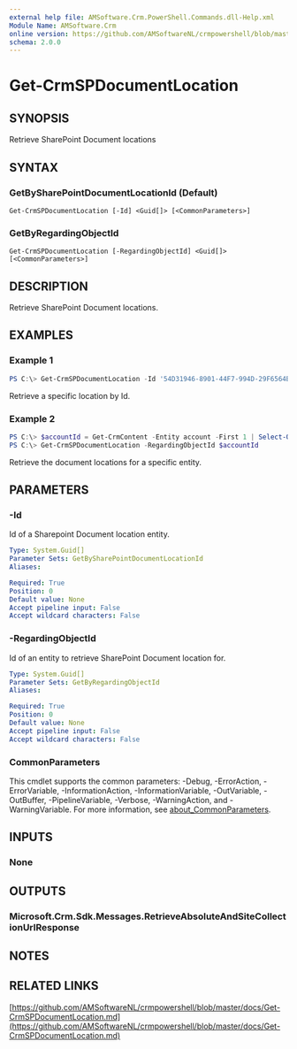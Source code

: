 ```yaml
---
external help file: AMSoftware.Crm.PowerShell.Commands.dll-Help.xml
Module Name: AMSoftware.Crm
online version: https://github.com/AMSoftwareNL/crmpowershell/blob/master/docs/Get-CrmSPDocumentLocation.md
schema: 2.0.0
---
```


# Get-CrmSPDocumentLocation

## SYNOPSIS
Retrieve SharePoint Document locations

## SYNTAX

### GetBySharePointDocumentLocationId (Default)
```
Get-CrmSPDocumentLocation [-Id] <Guid[]> [<CommonParameters>]
```

### GetByRegardingObjectId
```
Get-CrmSPDocumentLocation [-RegardingObjectId] <Guid[]> [<CommonParameters>]
```

## DESCRIPTION
Retrieve SharePoint Document locations.

## EXAMPLES

### Example 1
```powershell
PS C:\> Get-CrmSPDocumentLocation -Id '54D31946-8901-44F7-994D-29F6564B6D56'
```

Retrieve a specific location by Id.

### Example 2
```powershell
PS C:\> $accountId = Get-CrmContent -Entity account -First 1 | Select-Object Id
PS C:\> Get-CrmSPDocumentLocation -RegardingObjectId $accountId
```

Retrieve the document locations for a specific entity.

## PARAMETERS

### -Id
Id of a Sharepoint Document location entity.

```yaml
Type: System.Guid[]
Parameter Sets: GetBySharePointDocumentLocationId
Aliases:

Required: True
Position: 0
Default value: None
Accept pipeline input: False
Accept wildcard characters: False
```

### -RegardingObjectId
Id of an entity to retrieve SharePoint Document location for.

```yaml
Type: System.Guid[]
Parameter Sets: GetByRegardingObjectId
Aliases:

Required: True
Position: 0
Default value: None
Accept pipeline input: False
Accept wildcard characters: False
```

### CommonParameters
This cmdlet supports the common parameters: -Debug, -ErrorAction, -ErrorVariable, -InformationAction, -InformationVariable, -OutVariable, -OutBuffer, -PipelineVariable, -Verbose, -WarningAction, and -WarningVariable. For more information, see [about_CommonParameters](http://go.microsoft.com/fwlink/?LinkID=113216).

## INPUTS

### None

## OUTPUTS

### Microsoft.Crm.Sdk.Messages.RetrieveAbsoluteAndSiteCollectionUrlResponse

## NOTES

## RELATED LINKS

[https://github.com/AMSoftwareNL/crmpowershell/blob/master/docs/Get-CrmSPDocumentLocation.md](https://github.com/AMSoftwareNL/crmpowershell/blob/master/docs/Get-CrmSPDocumentLocation.md)

